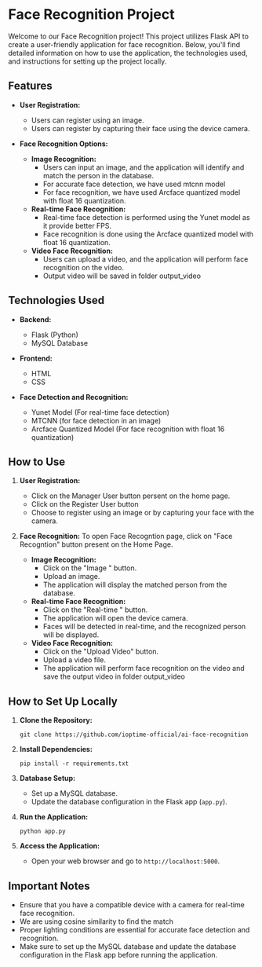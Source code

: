 # Face Recognition Project

Welcome to our Face Recognition project! This project utilizes Flask API to create a user-friendly application for face recognition. Below, you'll find detailed information on how to use the application, the technologies used, and instructions for setting up the project locally.

## Features

- **User Registration:**
  - Users can register using an image.
  - Users can register by capturing their face using the device camera.
  
- **Face Recognition Options:**
  - **Image Recognition:**
    - Users can input an image, and the application will identify and match the person in the database.
    - For accurate face detection, we have used mtcnn model
    - For face recognition, we have used Arcface quantized model with float 16 quantization.
  - **Real-time Face Recognition:**
    - Real-time face detection is performed using the Yunet model as it provide better FPS.
    - Face recognition is done using the Arcface quantized model with float 16 quantization.
  - **Video Face Recognition:**
    - Users can upload a video, and the application will perform face recognition on the video.
    - Output video will be saved in folder output_video

## Technologies Used

- **Backend:**
  - Flask (Python)
  - MySQL Database

- **Frontend:**
  - HTML
  - CSS
  
- **Face Detection and Recognition:**
  - Yunet Model (For real-time face detection)
  - MTCNN (for face detection in an image)
  - Arcface Quantized Model (For face recognition with float 16 quantization)


## How to Use

1. **User Registration:**
   - Click on the Manager User button persent on the home page.
   - Click on the Register User button
   - Choose to register using an image or by capturing your face with the camera.

2. **Face Recognition:**
   To open Face Recogntion  page, click on "Face Recogntion" button present on the Home Page.
   - **Image Recognition:**
     - Click on the "Image " button.
     - Upload an image.
     - The application will display the matched person from the database.
   - **Real-time Face Recognition:**
     - Click on the "Real-time " button.
     - The application will open the device camera.
     - Faces will be detected in real-time, and the recognized person will be displayed.
   - **Video Face Recognition:**
     - Click on the "Upload Video" button.
     - Upload a video file.
     - The application will perform face recognition on the video and save the     output video  in folder output_video  

## How to Set Up Locally

1. **Clone the Repository:**
   ```
   git clone https://github.com/ioptime-official/ai-face-recognition
   ```

2. **Install Dependencies:**
   ```
   pip install -r requirements.txt
   ```

3. **Database Setup:**
   - Set up a MySQL database.
   - Update the database configuration in the Flask app (`app.py`).
  
4. **Run the Application:**
   ```
   python app.py
   ```

5. **Access the Application:**
   - Open your web browser and go to `http://localhost:5000`.
  
## Important Notes

- Ensure that you have a compatible device with a camera for real-time face recognition.
- We are using cosine similarity to find the match
- Proper lighting conditions are essential for accurate face detection and recognition.
- Make sure to set up the MySQL database and update the database configuration in the Flask app before running the application.
